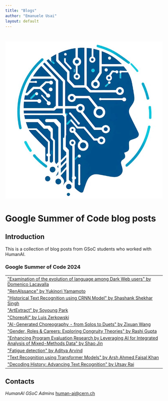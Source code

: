 ```yaml
---
title: "Blogs"
author: "Emanuele Usai"
layout: default
---
```



# ![ML4SCI](/images/humanai.jpg)

# Google Summer of Code blog posts

## Introduction

This is a collection of blog posts from GSoC students who worked with HumanAI.

### Google Summer of Code 2024

<table class="table table-hover table-striped">

  <tr>
    <td><a href="https://medium.com/@domenicolacavalla8/examination-of-the-evolution-of-language-among-dark-web-users-67fd3397e0fb" target="_blank">"Examination of the evolution of language among Dark Web users" by Domenico Lacavalla</a></td>
  </tr>

  <tr>
    <td><a href="https://medium.com/@yamanko1234/historical-ocr-with-self-supervised-learning-c4f00da6637f" target="_blank">"RenAIssance" by Yukinori Yamamoto</a></td>
  </tr>
	
  <tr>
    <td><a href="https://medium.com/@shashankshekharsingh1205/my-journey-with-humanai-in-the-google-summer-of-code24-program-part-2-bb42abce3495" target="_blank">"Historical Text Recognition using CRNN Model" by Shashank Shekhar Singh</a></td>
  </tr>
		
  <tr>
    <td><a href="https://medium.com/@soyoungpark.psy/how-i-designed-hidden-art-extraction-tool-with-siamese-networks-part4-gsoc-24-e3387b3ae50b" target="_blank">"ArtExtract" by Soyoung Park</a></td>
  </tr>
	
  <tr>
    <td><a href="https://medium.com/@luisvz/duet-choreaigraphy-dance-meets-ai-again-part-2-b8f459a0e3d6" target="_blank">"ChoreoAI" by Luis Zerkowski</a></td>
  </tr>
  
  <tr>
    <td><a href="https://wang-zixuan.github.io/posts/2024/gsoc_2024" target="_blank">"AI-Generated Choreography - from Solos to Duets" by Zixuan Wang</a></td>
  </tr>

  <tr>
    <td><a href="https://medium.com/@rashiguptaofficial/exploring-gender-roles-in-education-a-grade-wise-analysis-cb87db14bc7d" target="_blank">"Gender, Roles & Careers: Exploring Congruity Theories" by Rashi Gupta</a></td>
  </tr>
		
  <tr>
    <td><a href="https://medium.com/@sj3192/18c818d77527" target="_blank">"Enhancing Program Evaluation Research by Leveraging AI for Integrated Analysis of Mixed-Methods Data" by Shao Jin</a></td>
  </tr>
	
  <tr>
    <td><a href="https://medium.com/@aditya.arvind97/fatigue-detection-and-driver-distraction-monitoring-b895a5ee287c" target="_blank">"Fatigue detection" by Aditya Arvind</a></td>
  </tr>
		
  <tr>
    <td><a href="https://medium.com/@khanarsh0124/gsoc-2024-with-humanai-text-recognition-with-transformer-models-de86522cdc17" target="_blank">"Text Recognition using Transformer Models" by Arsh Ahmed Faisal Khan</a></td>
  </tr>

  <tr>
    <td><a href="https://utsavrai.substack.com/p/decoding-history-advancing-text-recognition" target="_blank">"Decoding History: Advancing Text Recognition" by Utsav Rai</a></td>
  </tr>



</table>


## Contacts

*HumanAI GSoC Admins* [human-ai@cern.ch](mailto:human-ai@cern.ch)

